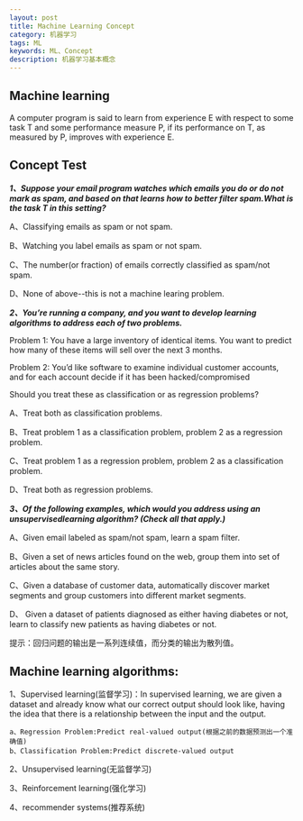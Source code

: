 ```yaml
---
layout: post
title: Machine Learning Concept
category: 机器学习
tags: ML
keywords: ML、Concept
description: 机器学习基本概念
---
```


## Machine learning

A computer program is said to learn from experience E with respect to some task T and some performance measure P, if its performance on T, as measured by P, improves with experience E.

## Concept Test

***1、Suppose your email program watches which emails you do or do not mark as spam, and based on that learns how to better filter spam.What is the task T in this setting?***

A、Classifying emails as spam or not spam.

B、Watching you label emails as spam or not spam.

C、The number(or fraction) of emails correctly classified as spam/not spam.

D、None of above--this is not a machine learing problem.

***2、You’re running a company, and you want to develop learning algorithms to address each of two problems.***

Problem 1: You have a large inventory of identical items.  You want to predict how many of these items will sell over the next 3 months.

Problem 2: You’d like software to examine individual customer accounts, and for each account decide if it has been hacked/compromised

Should you treat these as classification or as regression problems? 

A、Treat both as classification problems.

B、Treat problem 1 as a classification problem, problem 2 as a regression problem. 

C、Treat problem 1 as a regression problem, problem 2 as a classification problem. 

D、Treat both as regression problems. 

***3、Of the following examples, which would you address using an unsupervisedlearning algorithm?  (Check all that apply.)*** 

A、Given email labeled as spam/not spam, learn a spam filter.

B、Given a set of news articles found on the web, group them into set of articles about the same story. 

C、Given a database of customer data, automatically discover market segments and group customers into different market segments. 

D、 Given a dataset of patients diagnosed as either having diabetes or not, learn to classify new patients as having diabetes or not. 

提示：回归问题的输出是一系列连续值，而分类的输出为散列值。

## Machine learning algorithms:

1、Supervised learning(监督学习)：In supervised learning, we are given a dataset and already know what our correct output should look like, having the idea that there is a relationship between the input and the output.
	
	a、Regression Problem:Predict real-valued output(根据之前的数据预测出一个准确值)
	b、Classification Problem:Predict discrete-valued output

2、Unsupervised learning(无监督学习)

3、Reinforcement learning(强化学习)

4、recommender systems(推荐系统)
